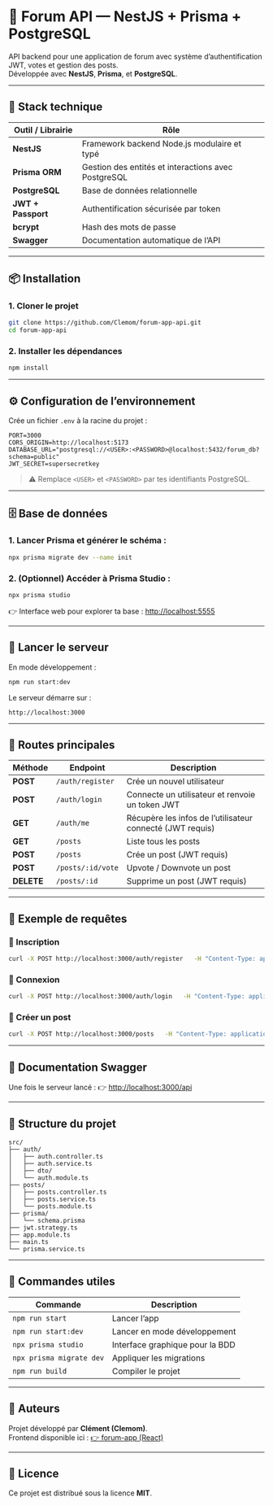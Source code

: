 # 🧠 Forum API — NestJS + Prisma + PostgreSQL

API backend pour une application de forum avec système d’authentification JWT, votes et gestion des posts.  
Développée avec **NestJS**, **Prisma**, et **PostgreSQL**.  

---

## 🚀 Stack technique

| Outil / Librairie | Rôle |
|--------------------|------|
| **NestJS** | Framework backend Node.js modulaire et typé |
| **Prisma ORM** | Gestion des entités et interactions avec PostgreSQL |
| **PostgreSQL** | Base de données relationnelle |
| **JWT + Passport** | Authentification sécurisée par token |
| **bcrypt** | Hash des mots de passe |
| **Swagger** | Documentation automatique de l’API |

---

## 📦 Installation

### 1. Cloner le projet

```bash
git clone https://github.com/Clemom/forum-app-api.git
cd forum-app-api
```

### 2. Installer les dépendances

```bash
npm install
```

---

## ⚙️ Configuration de l’environnement

Crée un fichier `.env` à la racine du projet :

```env
PORT=3000
CORS_ORIGIN=http://localhost:5173
DATABASE_URL="postgresql://<USER>:<PASSWORD>@localhost:5432/forum_db?schema=public"
JWT_SECRET=supersecretkey
```

> ⚠️ Remplace `<USER>` et `<PASSWORD>` par tes identifiants PostgreSQL.

---

## 🗄️ Base de données

### 1. Lancer Prisma et générer le schéma :

```bash
npx prisma migrate dev --name init
```

### 2. (Optionnel) Accéder à Prisma Studio :
```bash
npx prisma studio
```
👉 Interface web pour explorer ta base : [http://localhost:5555](http://localhost:5555)

---

## 🧠 Lancer le serveur

En mode développement :
```bash
npm run start:dev
```

Le serveur démarre sur :
```
http://localhost:3000
```

---

## 🔐 Routes principales

| Méthode | Endpoint | Description |
|----------|-----------|-------------|
| **POST** | `/auth/register` | Crée un nouvel utilisateur |
| **POST** | `/auth/login` | Connecte un utilisateur et renvoie un token JWT |
| **GET** | `/auth/me` | Récupère les infos de l’utilisateur connecté (JWT requis) |
| **GET** | `/posts` | Liste tous les posts |
| **POST** | `/posts` | Crée un post (JWT requis) |
| **POST** | `/posts/:id/vote` | Upvote / Downvote un post |
| **DELETE** | `/posts/:id` | Supprime un post (JWT requis) |

---

## 🧱 Exemple de requêtes

### 🔸 Inscription
```bash
curl -X POST http://localhost:3000/auth/register   -H "Content-Type: application/json"   -d '{"username":"clem","email":"clem@test.com","password":"1234"}'
```

### 🔸 Connexion
```bash
curl -X POST http://localhost:3000/auth/login   -H "Content-Type: application/json"   -d '{"email":"clem@test.com","password":"1234"}'
```

### 🔸 Créer un post
```bash
curl -X POST http://localhost:3000/posts   -H "Content-Type: application/json"   -H "Authorization: Bearer <TOKEN>"   -d '{"title":"Mon premier post","content":"Bonjour tout le monde"}'
```

---

## 📘 Documentation Swagger

Une fois le serveur lancé :
👉 [http://localhost:3000/api](http://localhost:3000/api)

---

## 🧩 Structure du projet

```
src/
├── auth/
│   ├── auth.controller.ts
│   ├── auth.service.ts
│   ├── dto/
│   └── auth.module.ts
├── posts/
│   ├── posts.controller.ts
│   ├── posts.service.ts
│   └── posts.module.ts
├── prisma/
│   └── schema.prisma
├── jwt.strategy.ts
├── app.module.ts
├── main.ts
└── prisma.service.ts
```

---

## 🧰 Commandes utiles

| Commande | Description |
|-----------|-------------|
| `npm run start` | Lancer l’app |
| `npm run start:dev` | Lancer en mode développement |
| `npx prisma studio` | Interface graphique pour la BDD |
| `npx prisma migrate dev` | Appliquer les migrations |
| `npm run build` | Compiler le projet |

---

## 🤝 Auteurs

Projet développé par **Clément (Clemom)**.  
Frontend disponible ici : [👉 forum-app (React)](https://github.com/Clemom/forum-app)

---

## 🧾 Licence

Ce projet est distribué sous la licence **MIT**.
